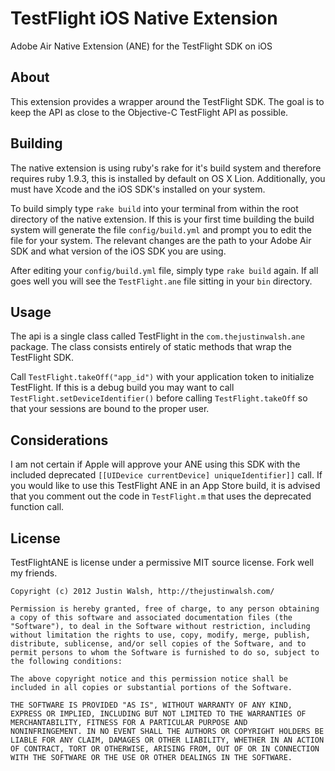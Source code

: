 # TestFlight iOS Native Extension
Adobe Air Native Extension (ANE) for the TestFlight SDK on iOS

## About
This extension provides a wrapper around the TestFlight SDK. The goal is to keep the API as close to the Objective-C TestFlight API as possible.

## Building
The native extension is using ruby's rake for it's build system and therefore requires ruby 1.9.3, this is installed by default on OS X Lion.  Additionally, you must have Xcode and the iOS SDK's installed on your system.

To build simply type `rake build` into your terminal from within the root directory of the native extension.  If this is your first time building the build system will generate the file `config/build.yml` and prompt you to edit the file for your system.  The relevant changes are the path to your Adobe Air SDK and what version of the iOS SDK you are using.

After editing your `config/build.yml` file, simply type `rake build` again.  If all goes well you will see the `TestFlight.ane` file sitting in your `bin` directory. 

## Usage
The api is a single class called TestFlight in the `com.thejustinwalsh.ane` package. The class consists entirely of static methods that wrap the TestFlight SDK.

Call `TestFlight.takeOff("app_id")` with your application token to initialize TestFlight. If this is a debug build you may want to call `TestFlight.setDeviceIdentifier()` before calling `TestFlight.takeOff` so that your sessions are bound to the proper user.

## Considerations
I am not certain if Apple will approve your ANE using this SDK with the included deprecated `[[UIDevice currentDevice] uniqueIdentifier]]` call. If you would like to use this TestFlight ANE in an App Store build, it is advised that you comment out the code in `TestFlight.m` that uses the deprecated function call.

## License
TestFlightANE is license under a permissive MIT source license. Fork well my friends.

	Copyright (c) 2012 Justin Walsh, http://thejustinwalsh.com/

	Permission is hereby granted, free of charge, to any person obtaining
	a copy of this software and associated documentation files (the
	"Software"), to deal in the Software without restriction, including
	without limitation the rights to use, copy, modify, merge, publish,
	distribute, sublicense, and/or sell copies of the Software, and to
	permit persons to whom the Software is furnished to do so, subject to
	the following conditions:

	The above copyright notice and this permission notice shall be
	included in all copies or substantial portions of the Software.

	THE SOFTWARE IS PROVIDED "AS IS", WITHOUT WARRANTY OF ANY KIND,
	EXPRESS OR IMPLIED, INCLUDING BUT NOT LIMITED TO THE WARRANTIES OF
	MERCHANTABILITY, FITNESS FOR A PARTICULAR PURPOSE AND
	NONINFRINGEMENT. IN NO EVENT SHALL THE AUTHORS OR COPYRIGHT HOLDERS BE
	LIABLE FOR ANY CLAIM, DAMAGES OR OTHER LIABILITY, WHETHER IN AN ACTION
	OF CONTRACT, TORT OR OTHERWISE, ARISING FROM, OUT OF OR IN CONNECTION
	WITH THE SOFTWARE OR THE USE OR OTHER DEALINGS IN THE SOFTWARE.
